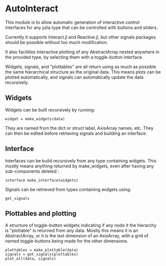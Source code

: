 # AutoInteract

This module is to allow automatic generation of interactive control interfaces
for any julia type that can be controlled with buttons and sliders.

Currently it supports Interact.jl and Reactive.jl, but other signals packages
should be possible without too much modification.

It also facilities interactive plotting of any AbstractArray nested anywhere in
the provided type, by selecting them with a toggle-button interface.

Widgets, signals, and "plottables" are all return using as much as possible the
same hierarchical structure as the original data. This means plots can be
plotted automatically, and signals can automatically update the data
recursively.

## Widgets

Widgets can be built recursively by running:

```
widget = make_widgets(data)
```

They are named from the dict or struct label, AxisArray names, etc. They can
then be edited before retrieving signals and building an interface.

## Interface

Interfaces can be build recursively from any type containing widgets. This
mostly means anything returned by make_widgets, even after having any
sub-components deleted :

```
interface make_interface(widgets)
```

Signals can be retrieved from types containing widgets using:

```
get_signals
```

## Plottables and plotting

A structure of toggle-button widgets indicating if any node it the hierarchy is
"plottable" is returned from any data. Mostly this means it is an AbstractArray,
or it is the last dimension of an AxisArray, with a grid of named toggle-buttons
being made for the other dimensions.

```
plottables = make_plottable(data)
signals = get_signals(plottables)
plot_all(data, signals)
```


